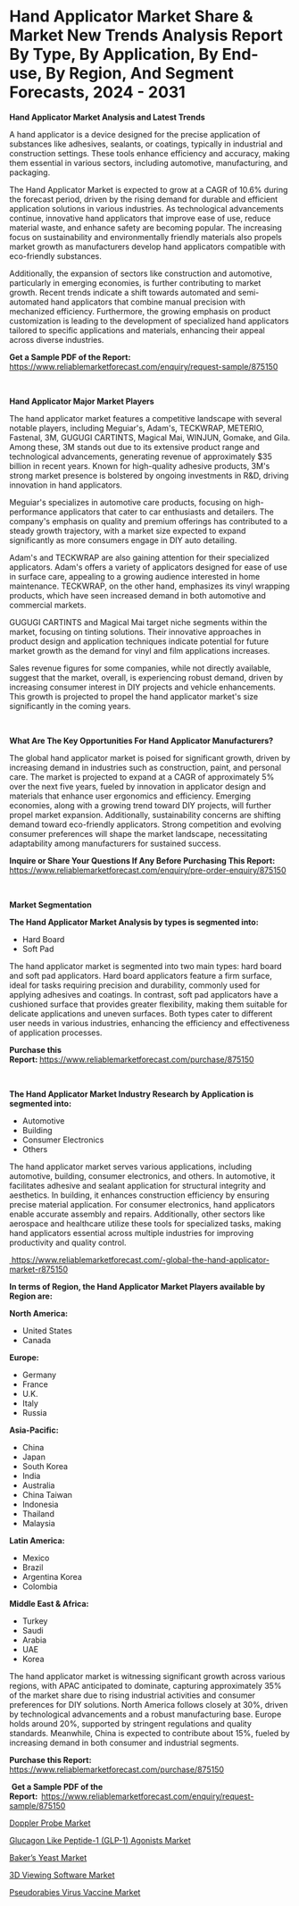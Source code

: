 <p><h1>Hand Applicator Market Share & Market New Trends Analysis Report By Type, By Application, By End-use, By Region, And Segment Forecasts, 2024 - 2031</h1></p><p><strong>Hand Applicator Market Analysis and Latest Trends</strong></p>
<p><p>A hand applicator is a device designed for the precise application of substances like adhesives, sealants, or coatings, typically in industrial and construction settings. These tools enhance efficiency and accuracy, making them essential in various sectors, including automotive, manufacturing, and packaging.</p><p>The Hand Applicator Market is expected to grow at a CAGR of 10.6% during the forecast period, driven by the rising demand for durable and efficient application solutions in various industries. As technological advancements continue, innovative hand applicators that improve ease of use, reduce material waste, and enhance safety are becoming popular. The increasing focus on sustainability and environmentally friendly materials also propels market growth as manufacturers develop hand applicators compatible with eco-friendly substances.</p><p>Additionally, the expansion of sectors like construction and automotive, particularly in emerging economies, is further contributing to market growth. Recent trends indicate a shift towards automated and semi-automated hand applicators that combine manual precision with mechanized efficiency. Furthermore, the growing emphasis on product customization is leading to the development of specialized hand applicators tailored to specific applications and materials, enhancing their appeal across diverse industries.</p></p>
<p><strong>Get a Sample PDF of the Report:&nbsp;</strong> <a href="https://www.reliablemarketforecast.com/enquiry/request-sample/875150?utm_campaign=1117&utm_medium=2&utm_source=Github&utm_content=ia&utm_term=03122024&utm_id=hand-applicator">https://www.reliablemarketforecast.com/enquiry/request-sample/875150</a></p>
<p>&nbsp;</p>
<p><strong>Hand Applicator Major Market Players</strong></p>
<p><p>The hand applicator market features a competitive landscape with several notable players, including Meguiar's, Adam's, TECKWRAP, METERIO, Fastenal, 3M, GUGUGI CARTINTS, Magical Mai, WINJUN, Gomake, and Gila. Among these, 3M stands out due to its extensive product range and technological advancements, generating revenue of approximately $35 billion in recent years. Known for high-quality adhesive products, 3M's strong market presence is bolstered by ongoing investments in R&D, driving innovation in hand applicators.</p><p>Meguiar's specializes in automotive care products, focusing on high-performance applicators that cater to car enthusiasts and detailers. The company's emphasis on quality and premium offerings has contributed to a steady growth trajectory, with a market size expected to expand significantly as more consumers engage in DIY auto detailing.</p><p>Adam's and TECKWRAP are also gaining attention for their specialized applicators. Adam's offers a variety of applicators designed for ease of use in surface care, appealing to a growing audience interested in home maintenance. TECKWRAP, on the other hand, emphasizes its vinyl wrapping products, which have seen increased demand in both automotive and commercial markets.</p><p>GUGUGI CARTINTS and Magical Mai target niche segments within the market, focusing on tinting solutions. Their innovative approaches in product design and application techniques indicate potential for future market growth as the demand for vinyl and film applications increases.</p><p>Sales revenue figures for some companies, while not directly available, suggest that the market, overall, is experiencing robust demand, driven by increasing consumer interest in DIY projects and vehicle enhancements. This growth is projected to propel the hand applicator market's size significantly in the coming years.</p></p>
<p>&nbsp;</p>
<p><strong>What Are The Key Opportunities For Hand Applicator Manufacturers?</strong></p>
<p><p>The global hand applicator market is poised for significant growth, driven by increasing demand in industries such as construction, paint, and personal care. The market is projected to expand at a CAGR of approximately 5% over the next five years, fueled by innovation in applicator design and materials that enhance user ergonomics and efficiency. Emerging economies, along with a growing trend toward DIY projects, will further propel market expansion. Additionally, sustainability concerns are shifting demand toward eco-friendly applicators. Strong competition and evolving consumer preferences will shape the market landscape, necessitating adaptability among manufacturers for sustained success.</p></p>
<p><strong>Inquire or Share Your Questions If Any Before Purchasing This Report:</strong> <a href="https://www.reliablemarketforecast.com/enquiry/pre-order-enquiry/875150?utm_campaign=1117&utm_medium=2&utm_source=Github&utm_content=ia&utm_term=03122024&utm_id=hand-applicator">https://www.reliablemarketforecast.com/enquiry/pre-order-enquiry/875150</a></p>
<p>&nbsp;</p>
<p><strong>Market Segmentation</strong></p>
<p><strong>The Hand Applicator Market Analysis by types is segmented into:</strong></p>
<p><ul><li>Hard Board</li><li>Soft Pad</li></ul></p>
<p><p>The hand applicator market is segmented into two main types: hard board and soft pad applicators. Hard board applicators feature a firm surface, ideal for tasks requiring precision and durability, commonly used for applying adhesives and coatings. In contrast, soft pad applicators have a cushioned surface that provides greater flexibility, making them suitable for delicate applications and uneven surfaces. Both types cater to different user needs in various industries, enhancing the efficiency and effectiveness of application processes.</p></p>
<p><strong>Purchase this Report:&nbsp;</strong><a href="https://www.reliablemarketforecast.com/purchase/875150?utm_campaign=1117&utm_medium=2&utm_source=Github&utm_content=ia&utm_term=03122024&utm_id=hand-applicator">https://www.reliablemarketforecast.com/purchase/875150</a></p>
<p>&nbsp;</p>
<p><strong>The Hand Applicator Market Industry Research by Application is segmented into:</strong></p>
<p><ul><li>Automotive</li><li>Building</li><li>Consumer Electronics</li><li>Others</li></ul></p>
<p><p>The hand applicator market serves various applications, including automotive, building, consumer electronics, and others. In automotive, it facilitates adhesive and sealant application for structural integrity and aesthetics. In building, it enhances construction efficiency by ensuring precise material application. For consumer electronics, hand applicators enable accurate assembly and repairs. Additionally, other sectors like aerospace and healthcare utilize these tools for specialized tasks, making hand applicators essential across multiple industries for improving productivity and quality control.</p></p>
<p><a href="https://www.reliablemarketforecast.com/-global-the-hand-applicator-market-r875150?utm_campaign=1117&utm_medium=2&utm_source=Github&utm_content=ia&utm_term=03122024&utm_id=hand-applicator">&nbsp;https://www.reliablemarketforecast.com/-global-the-hand-applicator-market-r875150</a></p>
<p><strong>In terms of Region, the Hand Applicator Market Players available by Region are:</strong></p>
<p>
    <p> <strong> North America: </strong>
        <ul>
            <li>United States</li>
            <li>Canada</li>
        </ul>
        </p> 
    <p> <strong> Europe: </strong>
        <ul>
            <li>Germany</li>
            <li>France</li>
            <li>U.K.</li>
            <li>Italy</li>
            <li>Russia</li>
        </ul>
        </p> 
    <p> <strong> Asia-Pacific: </strong>
        <ul>
            <li>China</li>
            <li>Japan</li>
            <li>South Korea</li>
            <li>India</li>
            <li>Australia</li>
            <li>China Taiwan</li>
            <li>Indonesia</li>
            <li>Thailand</li>
            <li>Malaysia</li>
        </ul>
        </p> 
    <p> <strong> Latin America: </strong>
        <ul>
            <li>Mexico</li>
            <li>Brazil</li>
            <li>Argentina Korea</li>
            <li>Colombia</li>
        </ul>
        </p> 
    <p> <strong> Middle East & Africa: </strong>
        <ul>
            <li>Turkey</li>
            <li>Saudi</li>
            <li>Arabia</li>
            <li>UAE</li>
            <li>Korea</li>
        </ul>
    </p>
    </p>
<p><p>The hand applicator market is witnessing significant growth across various regions, with APAC anticipated to dominate, capturing approximately 35% of the market share due to rising industrial activities and consumer preferences for DIY solutions. North America follows closely at 30%, driven by technological advancements and a robust manufacturing base. Europe holds around 20%, supported by stringent regulations and quality standards. Meanwhile, China is expected to contribute about 15%, fueled by increasing demand in both consumer and industrial segments.</p></p>
<p><strong>Purchase this Report: </strong><a href="https://www.reliablemarketforecast.com/purchase/875150?utm_campaign=1117&utm_medium=2&utm_source=Github&utm_content=ia&utm_term=03122024&utm_id=hand-applicator">https://www.reliablemarketforecast.com/purchase/875150</a></p>
<p>&nbsp;<strong>Get a Sample PDF of the Report:&nbsp;&nbsp;</strong><a href="https://www.reliablemarketforecast.com/enquiry/request-sample/875150?utm_campaign=1117&utm_medium=2&utm_source=Github&utm_content=ia&utm_term=03122024&utm_id=hand-applicator">https://www.reliablemarketforecast.com/enquiry/request-sample/875150</a></p>
<p><strong></strong></p>
<p><p><a href="https://www.linkedin.com/pulse/doppler-probe-market-forecast-report-highlights-revenue-tnqpc?utm_campaign=1117&utm_medium=2&utm_source=Github&utm_content=ia&utm_term=03122024&utm_id=hand-applicator">Doppler Probe Market</a></p><p><a href="https://github.com/AKSHATREPORTPRIME/Market-Research-Report-List-6/blob/main/glucagon-like-peptide-1-glp-1-agonists-market.md?utm_campaign=1117&utm_medium=2&utm_source=Github&utm_content=ia&utm_term=03122024&utm_id=hand-applicator">Glucagon Like Peptide-1 (GLP-1) Agonists Market</a></p><p><a href="https://issuu.com/reportprime-2/docs/bakers-yeast-market-size-2030.pptx_8e17acde4e10dc?utm_campaign=1117&utm_medium=2&utm_source=Github&utm_content=ia&utm_term=03122024&utm_id=hand-applicator">Baker’s Yeast Market</a></p><p><a href="https://www.linkedin.com/pulse/revenue-growth-forecast-3d-viewing-software-market-148-cagr-szp0e?utm_campaign=1117&utm_medium=2&utm_source=Github&utm_content=ia&utm_term=03122024&utm_id=hand-applicator">3D Viewing Software Market</a></p><p><a href="https://issuu.com/reportprime-2/docs/pseudorabies-virus-vaccine-market-size-2030.pptx?utm_campaign=1117&utm_medium=2&utm_source=Github&utm_content=ia&utm_term=03122024&utm_id=hand-applicator">Pseudorabies Virus Vaccine Market</a></p></p>
